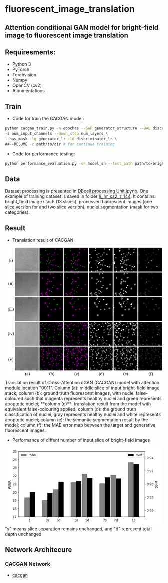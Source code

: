 # fluorescent_image_translation
Attention conditional GAN model for bright-field image to fluorescent image translation
---

## Requiresments:
* Python 3
* PyTorch
* Torchvision
* Numpy
* OpenCV (cv2)
* Albumentations

## Train
* Code for train the CACGAN model:
```bash
python cacgan_train.py -n epoches --GAP generator_structure --DAL discriminator_structure --out_slice num_output_channels \
-s num_input_channels --down_step num_layers \
--has_mask -lg generator_lr -ld discriminator_lr \
##--RESUME -c path/to/dir # for continue training
```

* Code for performance testing:
```bash
python performance_evaluation.py -sn model_sn --test_path path/to/bright_field_images --Destination path/to/saving_folder -bs batch_size
```

## Data
Dataset processing is presented in [DBcell processing Unit.ipynb](https://github.com/SpikeRXWong/fluorescent_image_translation/blob/main/DBcell%20processing%20Unit.ipynb). One example of training dataset is saved in folder [8_hr_cs2_z_144](https://github.com/SpikeRXWong/fluorescent_image_translation/tree/main/dataset_example). It contains: bright_field image stach (13 slices), processed fluorescent images (one slice version for and two slice version), nuclei segmentation (mask for two categories).



## Result

* Translation result of CACGAN
<img src="Image/cacgan0011_r_5_8_l.png" width="750">
Translation result of Cross-Attention cGAN (CACGAN) model with attention module location "0011". Column (a): middle slice of input bright-field image stack; column (b): ground truth fluorescent images, with nuclei false-coloured such that magenta represents healthy nuclei and green represents apoptotic nuclei; **column (c)**: translation result from the model with equivalent false-colouring applied; column (d): the ground truth classification of nuclei, gray represents healthy nuclei and white represents apoptotic nuclei; column (e): the semantic segmentation result by the model; column (f): the MAE error map between the target and generative fluorescent images.

* Performance of diffent number of input slice of bright-field images
<img src="Image/slicespsnrssim.png" width="500">
"s" means slice separation remains unchanged, and "d" represent total depth unchanged


## Network Architecure

### CACGAN Network
* [cacgan](https://github.com/SpikeRXWong/fluorescent_image_translation/blob/main/cacgan_network.py)
